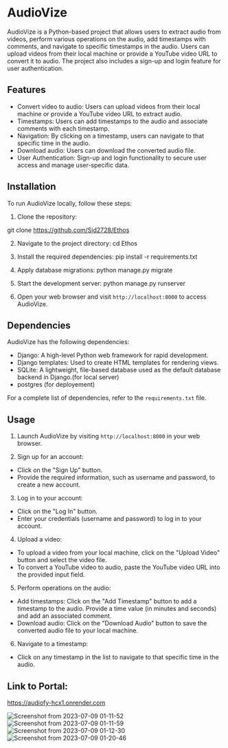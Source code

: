 # AudioVize

AudioVize is a Python-based project that allows users to extract audio from videos, perform various operations on the audio, add timestamps with comments, and navigate to specific timestamps in the audio. Users can upload videos from their local machine or provide a YouTube video URL to convert it to audio. The project also includes a sign-up and login feature for user authentication.

## Features

- Convert video to audio: Users can upload videos from their local machine or provide a YouTube video URL to extract audio.
- Timestamps: Users can add timestamps to the audio and associate comments with each timestamp.
- Navigation: By clicking on a timestamp, users can navigate to that specific time in the audio.
- Download audio: Users can download the converted audio file.
- User Authentication: Sign-up and login functionality to secure user access and manage user-specific data.

## Installation

To run AudioVize locally, follow these steps:

1. Clone the repository:

git clone https://github.com/Sid2728/Ethos

2. Navigate to the project directory:
cd Ethos

3. Install the required dependencies:
pip install -r requirements.txt

4. Apply database migrations:
python manage.py migrate

5. Start the development server:
python manage.py runserver



6. Open your web browser and visit `http://localhost:8000` to access AudioVize.

## Dependencies

AudioVize has the following dependencies:

- Django: A high-level Python web framework for rapid development.
- Django templates: Used to create HTML templates for rendering views.
- SQLite: A lightweight, file-based database used as the default database backend in Django.(for local server)
- postgres (for deployement)

For a complete list of dependencies, refer to the `requirements.txt` file.

## Usage

1. Launch AudioVize by visiting `http://localhost:8000` in your web browser.

2. Sign up for an account:
- Click on the "Sign Up" button.
- Provide the required information, such as username and password, to create a new account.

3. Log in to your account:
- Click on the "Log In" button.
- Enter your credentials (username and password) to log in to your account.

4. Upload a video:
- To upload a video from your local machine, click on the "Upload Video" button and select the video file.
- To convert a YouTube video to audio, paste the YouTube video URL into the provided input field.

5. Perform operations on the audio:
- Add timestamps: Click on the "Add Timestamp" button to add a timestamp to the audio. Provide a time value (in minutes and seconds) and add an associated comment.
- Download audio: Click on the "Download Audio" button to save the converted audio file to your local machine.

6. Navigate to a timestamp:
- Click on any timestamp in the list to navigate to that specific time in the audio.
## Link to Portal:
https://audiofy-hcx1.onrender.com


![Screenshot from 2023-07-09 01-11-52](https://github.com/Kruthikesh/Ethos/assets/98465500/5d90df59-810a-40d6-a233-1a088f7a7472)
![Screenshot from 2023-07-09 01-11-59](https://github.com/Kruthikesh/Ethos/assets/98465500/56b996d6-83bc-4810-8fcf-f0d1fa0bada2)
![Screenshot from 2023-07-09 01-12-30](https://github.com/Kruthikesh/Ethos/assets/98465500/05e3cf6a-ab7a-4969-946f-51e10d3fdd08)
![Screenshot from 2023-07-09 01-20-46](https://github.com/Kruthikesh/Ethos/assets/98465500/f8090b6b-f736-4776-8677-e17c9dc352d0)

